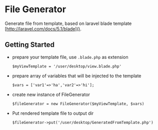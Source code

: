 # File Generator
Generate file from template, based on laravel blade template [http://laravel.com/docs/5.1/blade]().

## Getting Started

- prepare your template file, use `.blade.php` as extension

	`$myViewTemplate = '/user/desktop/view.blade.php'`

- prepare array of variables that will be injected to the template

	`$vars = ['var1'=>'ha','var2'=>'hi'];`

- create new instance of FileGenerator

	`$fileGenerator = new FileGenerator($myViewTemplate, $vars)`
	
- Put rendered template file to output dir

	`$fileGenerator->put('/user/desktop/GeneratedFromTemplate.php')`